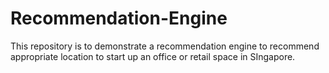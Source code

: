 # Recommendation-Engine
This repository is to demonstrate a recommendation engine to recommend appropriate location to start up an office or retail space in SIngapore.
